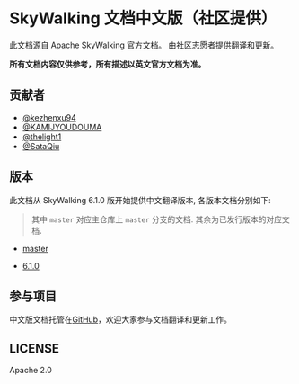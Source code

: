 # SkyWalking 文档中文版（社区提供）
此文档源自 Apache SkyWalking [官方文档](https://github.com/apache/skywalking/blob/master/docs/README.md)。
由社区志愿者提供翻译和更新。

**所有文档内容仅供参考，所有描述以英文官方文档为准。**

## 贡献者
- [@kezhenxu94](https://github.com/kezhenxu94)
- [@KAMIJYOUDOUMA](https://github.com/KAMIJYOUDOUMA)
- [@thelight1](https://github.com/thelight1)
- [@SataQiu](https://github.com/SataQiu)

## 版本
此文档从 SkyWalking 6.1.0 版开始提供中文翻译版本, 各版本文档分别如下:

> 其中 `master` 对应主仓库上 `master` 分支的文档. 其余为已发行版本的对应文档.

- [master](zh/master/README.md)

- [6.1.0](zh/6.1.0/README.md)

## 参与项目
中文版文档托管在[GitHub](https://skyapm.github.io/document-cn-translation-of-skywalking/)，欢迎大家参与文档翻译和更新工作。

## LICENSE
Apache 2.0

